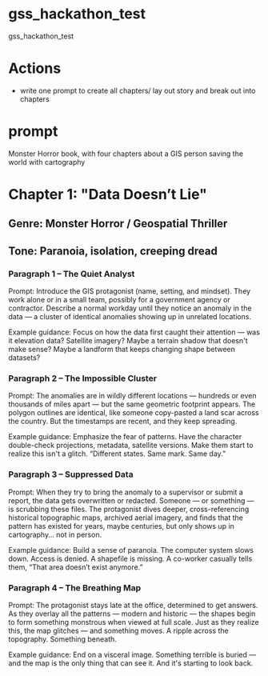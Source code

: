 # gss_hackathon_test
gss_hackathon_test



# Actions

- write one prompt to create all chapters/ lay out story and break out into chapters 


# prompt 

Monster Horror book, with four chapters about a GIS person saving the world with cartography


# Chapter 1: "Data Doesn’t Lie"
## Genre: Monster Horror / Geospatial Thriller
## Tone: Paranoia, isolation, creeping dread

### Paragraph 1 – The Quiet Analyst

Prompt: Introduce the GIS protagonist (name, setting, and mindset). They work alone or in a small team, possibly for a government agency or contractor. Describe a normal workday until they notice an anomaly in the data — a cluster of identical anomalies showing up in unrelated locations.

Example guidance: Focus on how the data first caught their attention — was it elevation data? Satellite imagery? Maybe a terrain shadow that doesn't make sense? Maybe a landform that keeps changing shape between datasets?

### Paragraph 2 – The Impossible Cluster

Prompt: The anomalies are in wildly different locations — hundreds or even thousands of miles apart — but the same geometric footprint appears. The polygon outlines are identical, like someone copy-pasted a land scar across the country. But the timestamps are recent, and they keep spreading.

Example guidance: Emphasize the fear of patterns. Have the character double-check projections, metadata, satellite versions. Make them start to realize this isn't a glitch. “Different states. Same mark. Same day.”


### Paragraph 3 – Suppressed Data

Prompt: When they try to bring the anomaly to a supervisor or submit a report, the data gets overwritten or redacted. Someone — or something — is scrubbing these files. The protagonist dives deeper, cross-referencing historical topographic maps, archived aerial imagery, and finds that the pattern has existed for years, maybe centuries, but only shows up in cartography… not in person.

Example guidance: Build a sense of paranoia. The computer system slows down. Access is denied. A shapefile is missing. A co-worker casually tells them, “That area doesn’t exist anymore.”

### Paragraph 4 – The Breathing Map

Prompt: The protagonist stays late at the office, determined to get answers. As they overlay all the patterns — modern and historic — the shapes begin to form something monstrous when viewed at full scale. Just as they realize this, the map glitches — and something moves. A ripple across the topography. Something beneath.

Example guidance: End on a visceral image. Something terrible is buried — and the map is the only thing that can see it. And it's starting to look back.
